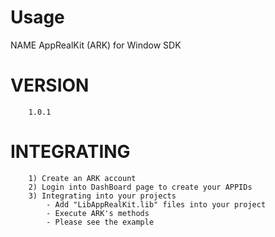 Usage
=====
NAME
        AppRealKit (ARK) for Window SDK

VERSION
========
        1.0.1

INTEGRATING
========
		1) Create an ARK account
		2) Login into DashBoard page to create your APPIDs
		3) Integrating into your projects
        	- Add "LibAppRealKit.lib" files into your project     
        	- Execute ARK's methods
        	- Please see the example